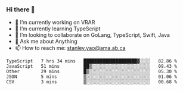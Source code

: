 ### Hi there 👋

- 🔭 I’m currently working on VRAR
- 🌱 I’m currently learning TypeScript
- 👯 I’m looking to collaborate on GoLang, TypeScript, Swift, Java
- 💬 Ask me about Anything
- 📫 How to reach me: stanley.yao@ama.ab.ca


<!--START_SECTION:waka-->
```text
TypeScript   7 hrs 34 mins   ████████████████████▓░░░░   82.86 % 
JavaScript   51 mins         ██▒░░░░░░░░░░░░░░░░░░░░░░   09.43 % 
Other        29 mins         █▒░░░░░░░░░░░░░░░░░░░░░░░   05.30 % 
JSON         5 mins          ▒░░░░░░░░░░░░░░░░░░░░░░░░   01.06 % 
CSV          3 mins          ▒░░░░░░░░░░░░░░░░░░░░░░░░   00.68 % 
```
<!--END_SECTION:waka-->
